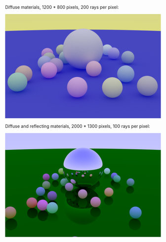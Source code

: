 

Diffuse materials, 1200 * 800 pixels, 200 rays per pixel:

![alt text](https://github.com/BenoitMorel/RayTracer/blob/main/results/diffuse_balls.png)

Diffuse and reflecting materials, 2000 * 1300 pixels, 100 rays per pixel:

![alt text](https://github.com/BenoitMorel/RayTracer/blob/main/results/diffuse_and_reflect.png)

